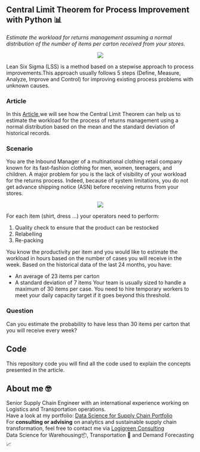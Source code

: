 ## Central Limit Theorem for Process Improvement with Python 📊
*Estimate the workload for returns management assuming a normal distribution of the number of items per carton received from your stores.*


<p align="center">
  <img align="center" src="https://miro.medium.com/max/1280/1*U4P-XerPaGmh2aFyIWpC2w.png">
</p>

Lean Six Sigma (LSS) is a method based on a stepwise approach to process improvements.This approach usually follows 5 steps 
(Define, Measure, Analyze, Improve and Control) for improving existing process problems with unknown causes.

### Article
In this [Article](https://www.samirsaci.com/central-limit-theorem-for-process-improvement-with-python/),we will see how the Central 
Limit Theorem can help us to estimate the workload for the process of returns management using a normal distribution based on the mean and the standard deviation 
of historical records.

### Scenario
You are the Inbound Manager of a multinational clothing retail company known for its fast-fashion clothing for men, women, teenagers, and children.
A major problem for you is the lack of visibility of your workload for the returns process. 
Indeed, because of system limitations, you do not get advance shipping notice (ASN) before receiving returns from your stores.

<p align="center">
  <img align="center" src="https://miro.medium.com/max/700/1*S7tZjimTljNyyaFLfurn2g.png">
</p>

For each item (shirt, dress …) your operators need to perform:
1. Quality check to ensure that the product can be restocked
2. Relabelling
3. Re-packing

You know the productivity per item and you would like to estimate the workload in hours based on the number of cases you will receive in the week.
Based on the historical data of the last 24 months, you have:
- An average of 23 items per carton
- A standard deviation of 7 items
Your team is usually sized to handle a maximum of 30 items per case. You need to hire temporary workers to meet your daily capacity target if it goes beyond this threshold.

### Question
Can you estimate the probability to have less than 30 items per carton that you will receive every week?

## Code
This repository code you will find all the code used to explain the concepts presented in the article.

## About me 🤓
Senior Supply Chain Engineer with an international experience working on Logistics and Transportation operations. \
Have a look at my portfolio: [Data Science for Supply Chain Portfolio](https://samirsaci.com) \
For **consulting or advising** on analytics and sustainable supply chain transformation, feel free to contact me via [Logigreen Consulting](https://www.logi-green.com/) \
Data Science for Warehousing📦, Transportation 🚚 and Demand Forecasting 📈 
